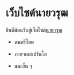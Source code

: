 # เว็บไซต์นายวรุฒ

ยินดีต้อนรับสู่เว็บไซต์[นายวรุฒ](./me.md)

- ดนตรีไทย

- ภาษาเอสเปรันโต

- และอื่น ๆ
